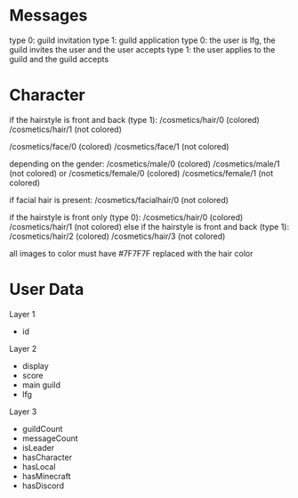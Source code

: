 
# Messages

type 0: guild invitation
type 1: guild application
type 0: the user is lfg, the guild invites the user and the user accepts
type 1: the user applies to the guild and the guild accepts

# Character

if the hairstyle is front and back (type 1):
/cosmetics/hair/0 (colored)
/cosmetics/hair/1 (not colored)

/cosmetics/face/0 (colored)
/cosmetics/face/1 (not colored)

depending on the gender:
/cosmetics/male/0 (colored)
/cosmetics/male/1 (not colored)
or
/cosmetics/female/0 (colored)
/cosmetics/female/1 (not colored)

if facial hair is present:
/cosmetics/facialhair/0 (not colored)

if the hairstyle is front only (type 0):
/cosmetics/hair/0 (colored)
/cosmetics/hair/1 (not colored)
else if the hairstyle is front and back (type 1):
/cosmetics/hair/2 (colored)
/cosmetics/hair/3 (not colored)

all images to color must have #7F7F7F replaced with the hair color

# User Data

Layer 1
- id

Layer 2
- display
- score
- main guild
- lfg

Layer 3
- guildCount
- messageCount
- isLeader
- hasCharacter
- hasLocal
- hasMinecraft
- hasDiscord